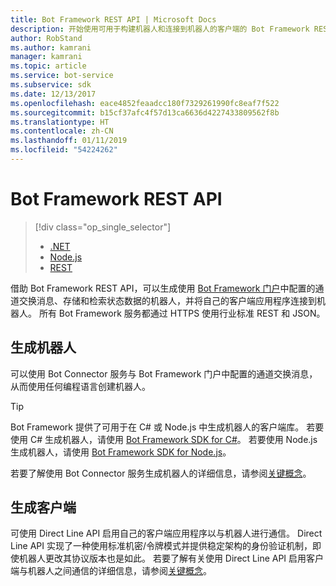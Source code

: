 ```yaml
---
title: Bot Framework REST API | Microsoft Docs
description: 开始使用可用于构建机器人和连接到机器人的客户端的 Bot Framework REST API。
author: RobStand
ms.author: kamrani
manager: kamrani
ms.topic: article
ms.service: bot-service
ms.subservice: sdk
ms.date: 12/13/2017
ms.openlocfilehash: eace4852feaadcc180f7329261990fc8eaf7f522
ms.sourcegitcommit: b15cf37afc4f57d13ca6636d4227433809562f8b
ms.translationtype: HT
ms.contentlocale: zh-CN
ms.lasthandoff: 01/11/2019
ms.locfileid: "54224262"
---
```

# <a name="bot-framework-rest-apis"></a>Bot Framework REST API
> [!div class="op_single_selector"]
> - [.NET](../dotnet/bot-builder-dotnet-overview.md)
> - [Node.js](../nodejs/bot-builder-nodejs-overview.md)
> - [REST](../rest-api/bot-framework-rest-overview.md)

借助 Bot Framework REST API，可以生成使用 <a href="https://dev.botframework.com/" target="_blank">Bot Framework 门户</a>中配置的通道交换消息、存储和检索状态数据的机器人，并将自己的客户端应用程序连接到机器人。 所有 Bot Framework 服务都通过 HTTPS 使用行业标准 REST 和 JSON。

## <a name="build-a-bot"></a>生成机器人

可以使用 Bot Connector 服务与 Bot Framework 门户中配置的通道交换消息，从而使用任何编程语言创建机器人。 

> [!TIP]
> Bot Framework 提供了可用于在 C# 或 Node.js 中生成机器人的客户端库。 若要使用 C# 生成机器人，请使用 [Bot Framework SDK for C#](../dotnet/bot-builder-dotnet-overview.md)。 若要使用 Node.js 生成机器人，请使用 [Bot Framework SDK for Node.js](../nodejs/index.md)。 

若要了解使用 Bot Connector 服务生成机器人的详细信息，请参阅[关键概念](bot-framework-rest-connector-concepts.md)。

## <a name="build-a-client"></a>生成客户端

可使用 Direct Line API 启用自己的客户端应用程序以与机器人进行通信。 Direct Line API 实现了一种使用标准机密/令牌模式并提供稳定架构的身份验证机制，即使机器人更改其协议版本也是如此。 若要了解有关使用 Direct Line API 启用客户端与机器人之间通信的详细信息，请参阅[关键概念](bot-framework-rest-direct-line-3-0-concepts.md)。 